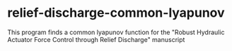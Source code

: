 relief-discharge-common-lyapunov
================================

This program finds a common lyapunov function for the "Robust Hydraulic Actuator Force Control through Relief Discharge" manuscript
